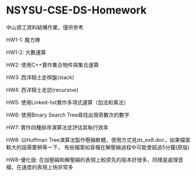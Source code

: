 # NSYSU-CSE-DS-Homework
中山資工資料結構作業，僅供參考

HW1-1: 魔方陣

HW1-2: 大數運算

HW2: 使用C++實作集合物件與集合運算

HW3: 西洋騎士走棋盤(stack)

HW4: 西洋騎士走訪(recursive)

HW5: 使用Linked-list實作多項式運算（加法和乘法）

HW6: 使用Binary Search Tree尋找出現奇數次的數字

HW7: 實作四種排序演算法並評估其執行效率

HW8: 以Huffman Tree演算法製作壓縮軟體，使用方式見ds_ex8.doc，如果檔案較大的話需要稍等一下， 有些檔案如音檔在解壓縮過程中可能會超過5分鐘(原版)

HW8-優化版: 在加壓縮和解壓縮的表現上較原先的版本好很多，同樣是處理音檔，在速度的表現上快非常多
